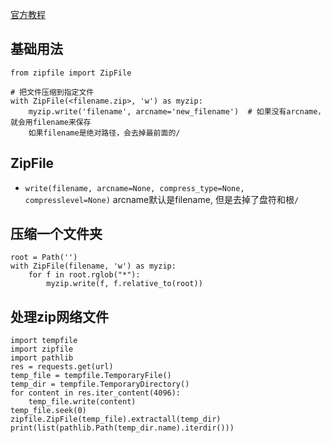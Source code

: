[官方教程](https://docs.python.org/3/library/zipfile.html)


## 基础用法
```
from zipfile import ZipFile

# 把文件压缩到指定文件
with ZipFile(<filename.zip>, 'w') as myzip:
    myzip.write('filename', arcname='new_filename')  # 如果没有arcname，就会用filename来保存
    如果filename是绝对路径，会去掉最前面的/
```

## ZipFile
* `write(filename, arcname=None, compress_type=None, compresslevel=None)`
arcname默认是filename, 但是去掉了盘符和根`/`


## 压缩一个文件夹
```
root = Path('')
with ZipFile(filename, 'w') as myzip:
    for f in root.rglob("*"):
        myzip.write(f, f.relative_to(root))
```

## 处理zip网络文件
```
import tempfile
import zipfile
import pathlib
res = requests.get(url)
temp_file = tempfile.TemporaryFile()
temp_dir = tempfile.TemporaryDirectory()
for content in res.iter_content(4096):
    temp_file.write(content)
temp_file.seek(0)
zipfile.ZipFile(temp_file).extractall(temp_dir)
print(list(pathlib.Path(temp_dir.name).iterdir()))
```
